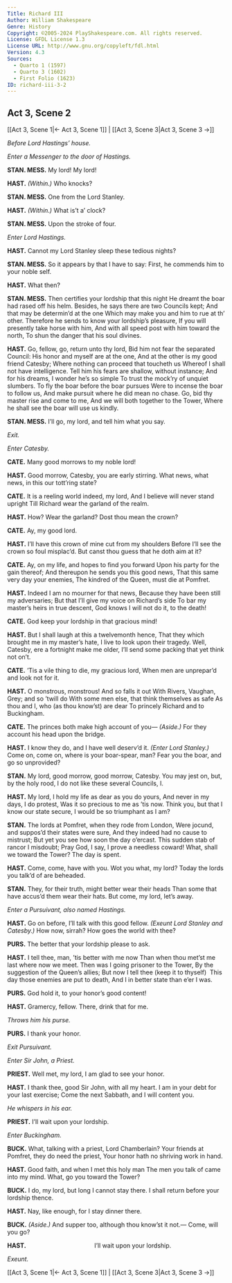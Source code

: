 ```yaml
---
Title: Richard III
Author: William Shakespeare
Genre: History
Copyright: ©2005-2024 PlayShakespeare.com. All rights reserved.
License: GFDL License 1.3
License URL: http://www.gnu.org/copyleft/fdl.html
Version: 4.3
Sources:
  - Quarto 1 (1597)
  - Quarto 3 (1602)
  - First Folio (1623)
ID: richard-iii-3-2
---
```


## Act 3, Scene 2
[[Act 3, Scene 1|← Act 3, Scene 1]] | [[Act 3, Scene 3|Act 3, Scene 3 →]]

*Before Lord Hastings’ house.*

*Enter a Messenger to the door of Hastings.*

**STAN. MESS.**
My lord! My lord!

**HAST.**
*(Within.)*
Who knocks?

**STAN. MESS.**
One from the Lord Stanley.

**HAST.**
*(Within.)*
What is’t a’ clock?

**STAN. MESS.**
Upon the stroke of four.

*Enter Lord Hastings.*

**HAST.**
Cannot my Lord Stanley sleep these tedious nights?

**STAN. MESS.**
So it appears by that I have to say:
First, he commends him to your noble self.

**HAST.**
What then?

**STAN. MESS.**
Then certifies your lordship that this night
He dreamt the boar had rased off his helm.
Besides, he says there are two Councils kept;
And that may be determin’d at the one
Which may make you and him to rue at th’ other.
Therefore he sends to know your lordship’s pleasure,
If you will presently take horse with him,
And with all speed post with him toward the north,
To shun the danger that his soul divines.

**HAST.**
Go, fellow, go, return unto thy lord,
Bid him not fear the separated Council:
His honor and myself are at the one,
And at the other is my good friend Catesby;
Where nothing can proceed that toucheth us
Whereof I shall not have intelligence.
Tell him his fears are shallow, without instance;
And for his dreams, I wonder he’s so simple
To trust the mock’ry of unquiet slumbers.
To fly the boar before the boar pursues
Were to incense the boar to follow us,
And make pursuit where he did mean no chase.
Go, bid thy master rise and come to me,
And we will both together to the Tower,
Where he shall see the boar will use us kindly.

**STAN. MESS.**
I’ll go, my lord, and tell him what you say.

*Exit.*

*Enter Catesby.*

**CATE.**
Many good morrows to my noble lord!

**HAST.**
Good morrow, Catesby, you are early stirring.
What news, what news, in this our tott’ring state?

**CATE.**
It is a reeling world indeed, my lord,
And I believe will never stand upright
Till Richard wear the garland of the realm.

**HAST.**
How? Wear the garland? Dost thou mean the crown?

**CATE.**
Ay, my good lord.

**HAST.**
I’ll have this crown of mine cut from my shoulders
Before I’ll see the crown so foul misplac’d.
But canst thou guess that he doth aim at it?

**CATE.**
Ay, on my life, and hopes to find you forward
Upon his party for the gain thereof;
And thereupon he sends you this good news,
That this same very day your enemies,
The kindred of the Queen, must die at Pomfret.

**HAST.**
Indeed I am no mourner for that news,
Because they have been still my adversaries;
But that I’ll give my voice on Richard’s side
To bar my master’s heirs in true descent,
God knows I will not do it, to the death!

**CATE.**
God keep your lordship in that gracious mind!

**HAST.**
But I shall laugh at this a twelvemonth hence,
That they which brought me in my master’s hate,
I live to look upon their tragedy.
Well, Catesby, ere a fortnight make me older,
I’ll send some packing that yet think not on’t.

**CATE.**
’Tis a vile thing to die, my gracious lord,
When men are unprepar’d and look not for it.

**HAST.**
O monstrous, monstrous! And so falls it out
With Rivers, Vaughan, Grey; and so ’twill do
With some men else, that think themselves as safe
As thou and I, who (as thou know’st) are dear
To princely Richard and to Buckingham.

**CATE.**
The princes both make high account of you⁠—
*(Aside.)*
For they account his head upon the bridge.

**HAST.**
I know they do, and I have well deserv’d it.
*(Enter Lord Stanley.)*
Come on, come on, where is your boar-spear, man?
Fear you the boar, and go so unprovided?

**STAN.**
My lord, good morrow, good morrow, Catesby.
You may jest on, but, by the holy rood,
I do not like these several Councils, I.

**HAST.**
My lord,
I hold my life as dear as you do yours,
And never in my days, I do protest,
Was it so precious to me as ’tis now.
Think you, but that I know our state secure,
I would be so triumphant as I am?

**STAN.**
The lords at Pomfret, when they rode from London,
Were jocund, and suppos’d their states were sure,
And they indeed had no cause to mistrust;
But yet you see how soon the day o’ercast.
This sudden stab of rancor I misdoubt;
Pray God, I say, I prove a needless coward!
What, shall we toward the Tower? The day is spent.

**HAST.**
Come, come, have with you. Wot you what, my lord?
Today the lords you talk’d of are beheaded.

**STAN.**
They, for their truth, might better wear their heads
Than some that have accus’d them wear their hats.
But come, my lord, let’s away.

*Enter a Pursuivant, also named Hastings.*

**HAST.**
Go on before, I’ll talk with this good fellow.
*(Exeunt Lord Stanley and Catesby.)*
How now, sirrah? How goes the world with thee?

**PURS.**
The better that your lordship please to ask.

**HAST.**
I tell thee, man, ’tis better with me now
Than when thou met’st me last where now we meet.
Then was I going prisoner to the Tower,
By the suggestion of the Queen’s allies;
But now I tell thee (keep it to thyself) 
This day those enemies are put to death,
And I in better state than e’er I was.

**PURS.**
God hold it, to your honor’s good content!

**HAST.**
Gramercy, fellow. There, drink that for me.

*Throws him his purse.*

**PURS.**
I thank your honor.

*Exit Pursuivant.*

*Enter Sir John, a Priest.*

**PRIEST.**
Well met, my lord, I am glad to see your honor.

**HAST.**
I thank thee, good Sir John, with all my heart.
I am in your debt for your last exercise;
Come the next Sabbath, and I will content you.

*He whispers in his ear.*

**PRIEST.**
I’ll wait upon your lordship.

*Enter Buckingham.*

**BUCK.**
What, talking with a priest, Lord Chamberlain?
Your friends at Pomfret, they do need the priest,
Your honor hath no shriving work in hand.

**HAST.**
Good faith, and when I met this holy man
The men you talk of came into my mind.
What, go you toward the Tower?

**BUCK.**
I do, my lord, but long I cannot stay there.
I shall return before your lordship thence.

**HAST.**
Nay, like enough, for I stay dinner there.

**BUCK.**
*(Aside.)*
And supper too, although thou know’st it not.⁠—
Come, will you go?

**HAST.**
           I’ll wait upon your lordship.

*Exeunt.*

[[Act 3, Scene 1|← Act 3, Scene 1]] | [[Act 3, Scene 3|Act 3, Scene 3 →]]